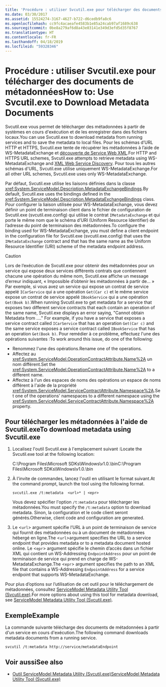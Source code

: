 ```yaml
---
title: 'Procédure : utiliser Svcutil.exe pour télécharger des documents de métadonnées'
ms.date: 03/30/2017
ms.assetid: 15524274-3167-4627-b722-d6cedb9fa8c6
ms.openlocfilehash: cc9fc4acaeafe4583b1e85a24cab97af1689c638
ms.sourcegitcommit: 0be8a279af6d8a43e03141e349d3efd5d35f8767
ms.translationtype: HT
ms.contentlocale: fr-FR
ms.lasthandoff: 04/18/2019
ms.locfileid: "59328346"
---
```

# <a name="how-to-use-svcutilexe-to-download-metadata-documents"></a><span data-ttu-id="820b9-102">Procédure : utiliser Svcutil.exe pour télécharger des documents de métadonnées</span><span class="sxs-lookup"><span data-stu-id="820b9-102">How to: Use Svcutil.exe to Download Metadata Documents</span></span>
<span data-ttu-id="820b9-103">Svcutil.exe vous permet de télécharger des métadonnées à partir de systèmes en cours d'exécution et de les enregistrer dans des fichiers locaux.</span><span class="sxs-lookup"><span data-stu-id="820b9-103">You can use Svcutil.exe to download metadata from running services and to save the metadata to local files.</span></span> <span data-ttu-id="820b9-104">Pour les schémas d’URL HTTP et HTTPS, Svcutil.exe tente de récupérer les métadonnées à l’aide de WS-MetadataExchange et [découverte de Service Web XML](https://go.microsoft.com/fwlink/?LinkId=94950).</span><span class="sxs-lookup"><span data-stu-id="820b9-104">For HTTP and HTTPS URL schemes, Svcutil.exe attempts to retrieve metadata using WS-MetadataExchange and [XML Web Service Discovery](https://go.microsoft.com/fwlink/?LinkId=94950).</span></span> <span data-ttu-id="820b9-105">Pour tous les autres schémas d'URL, Svcutil.exe utilise uniquement WS-MetadataExchange.</span><span class="sxs-lookup"><span data-stu-id="820b9-105">For all other URL schemes, Svcutil.exe uses only WS-MetadataExchange.</span></span>  
  
 <span data-ttu-id="820b9-106">Par défaut, Svcutil.exe utilise les liaisons définies dans la classe <xref:System.ServiceModel.Description.MetadataExchangeBindings>.</span><span class="sxs-lookup"><span data-stu-id="820b9-106">By default, Svcutil.exe uses the bindings defined in the <xref:System.ServiceModel.Description.MetadataExchangeBindings> class.</span></span> <span data-ttu-id="820b9-107">Pour configurer la liaison utilisée pour WS-MetadataExchange, vous devez définir un point de terminaison client dans le fichier de configuration de Svcutil.exe (svcutil.exe.config) qui utilise le contrat `IMetadataExchange` et qui porte le même nom que le schéma d’URI (Uniform Resource Identifier) de l’adresse du point de terminaison des métadonnées.</span><span class="sxs-lookup"><span data-stu-id="820b9-107">To configure the binding used for WS-MetadataExchange, you must define a client endpoint in the configuration file for Svcutil.exe (svcutil.exe.config) that uses the `IMetadataExchange` contract and that has the same name as the Uniform Resource Identifier (URI) scheme of the metadata endpoint address.</span></span>  
  
> [!CAUTION]
> <span data-ttu-id="820b9-108">Lors de l’exécution de Svcutil.exe pour obtenir des métadonnées pour un service qui expose deux services différents contrats que contiennent chacune une opération du même nom, Svcutil.exe affiche un message d’erreur indiquant, « Impossible d’obtenir les métadonnées à partir de... » Par exemple, si vous avez un service qui expose un contrat de service appelé `ICarService` qui a une opération `Get(Car c)` et le même service expose un contrat de service appelé `IBookService` qui a une opération `Get(Book b)`.</span><span class="sxs-lookup"><span data-stu-id="820b9-108">When running Svcutil.exe to get metadata for a service that exposes two different service contracts that each contain an operation of the same name, Svcutil.exe displays an error saying, "Cannot obtain Metadata from ...." For example, if you have a service that exposes a service contract called `ICarService` that has an operation `Get(Car c)` and the same service exposes a service contract called `IBookService` that has an operation `Get(Book b)`.</span></span> <span data-ttu-id="820b9-109">Pour remédier à ce problème, effectuez l'une des opérations suivantes :</span><span class="sxs-lookup"><span data-stu-id="820b9-109">To work around this issue, do one of the following:</span></span>
>
> - <span data-ttu-id="820b9-110">Renommez l'une des opérations.</span><span class="sxs-lookup"><span data-stu-id="820b9-110">Rename one of the operations.</span></span>
> - <span data-ttu-id="820b9-111">Affectez au <xref:System.ServiceModel.OperationContractAttribute.Name%2A> un nom différent.</span><span class="sxs-lookup"><span data-stu-id="820b9-111">Set the <xref:System.ServiceModel.OperationContractAttribute.Name%2A> to a different name.</span></span>
> - <span data-ttu-id="820b9-112">Affectez à l'un des espaces de noms des opérations un espace de noms différent à l'aide de la propriété <xref:System.ServiceModel.ServiceContractAttribute.Namespace%2A>.</span><span class="sxs-lookup"><span data-stu-id="820b9-112">Set one of the operations' namespaces to a different namespace using the <xref:System.ServiceModel.ServiceContractAttribute.Namespace%2A> property.</span></span>
  
## <a name="to-download-metadata-using-svcutilexe"></a><span data-ttu-id="820b9-113">Pour télécharger les métadonnées à l'aide de Svcutil.exe</span><span class="sxs-lookup"><span data-stu-id="820b9-113">To download metadata using Svcutil.exe</span></span>  
  
1. <span data-ttu-id="820b9-114">Localisez l'outil Svcutil.exe à l'emplacement suivant :</span><span class="sxs-lookup"><span data-stu-id="820b9-114">Locate the Svcutil.exe tool at the following location:</span></span>  
  
     <span data-ttu-id="820b9-115">C:\Program Files\Microsoft SDKs\Windows\v1.0.\bin</span><span class="sxs-lookup"><span data-stu-id="820b9-115">C:\Program Files\Microsoft SDKs\Windows\v1.0.\bin</span></span>  
  
2. <span data-ttu-id="820b9-116">À l'invite de commandes, lancez l'outil en utilisant le format suivant.</span><span class="sxs-lookup"><span data-stu-id="820b9-116">At the command prompt, launch the tool using the following format.</span></span>  
  
    ```  
    svcutil.exe /t:metadata  <url>* | <epr>  
    ```  
  
     <span data-ttu-id="820b9-117">Vous devez spécifier l'option `/t:metadata` pour télécharger les métadonnées.</span><span class="sxs-lookup"><span data-stu-id="820b9-117">You must specify the `/t:metadata` option to download metadata.</span></span> <span data-ttu-id="820b9-118">Sinon, la configuration et le code client seront générés.</span><span class="sxs-lookup"><span data-stu-id="820b9-118">Otherwise, client code and configuration are generated.</span></span>  
  
3. <span data-ttu-id="820b9-119">Le <`url`> argument spécifie l’URL à un point de terminaison de service qui fournit des métadonnées ou à un document de métadonnées hébergé en ligne.</span><span class="sxs-lookup"><span data-stu-id="820b9-119">The <`url`>argument specifies the URL to a service endpoint that provides metadata or to a metadata document hosted online.</span></span> <span data-ttu-id="820b9-120">Le <`epr`> argument spécifie le chemin d’accès dans un fichier XML qui contient un WS-Addressing `EndpointAddress` pour un point de terminaison de service qui prend en charge de WS-MetadataExchange.</span><span class="sxs-lookup"><span data-stu-id="820b9-120">The <`epr`> argument specifies the path to an XML file that contains a WS-Addressing `EndpointAddress` for a service endpoint that supports WS-MetadataExchange.</span></span>  
  
 <span data-ttu-id="820b9-121">Pour plus d’options sur l’utilisation de cet outil pour le téléchargement de métadonnées, consultez [ServiceModel Metadata Utility Tool (Svcutil.exe)](../../../../docs/framework/wcf/servicemodel-metadata-utility-tool-svcutil-exe.md).</span><span class="sxs-lookup"><span data-stu-id="820b9-121">For more options about using this tool for metadata download, see [ServiceModel Metadata Utility Tool (Svcutil.exe)](../../../../docs/framework/wcf/servicemodel-metadata-utility-tool-svcutil-exe.md).</span></span>  
  
## <a name="example"></a><span data-ttu-id="820b9-122">Exemple</span><span class="sxs-lookup"><span data-stu-id="820b9-122">Example</span></span>  
 <span data-ttu-id="820b9-123">La commande suivante télécharge des documents de métadonnées à partir d'un service en cours d'exécution.</span><span class="sxs-lookup"><span data-stu-id="820b9-123">The following command downloads metadata documents from a running service.</span></span>  
  
```  
svcutil /t:metadata http://service/metadataEndpoint  
```  
  
## <a name="see-also"></a><span data-ttu-id="820b9-124">Voir aussi</span><span class="sxs-lookup"><span data-stu-id="820b9-124">See also</span></span>

- [<span data-ttu-id="820b9-125">Outil ServiceModel Metadata Utility (Svcutil.exe)</span><span class="sxs-lookup"><span data-stu-id="820b9-125">ServiceModel Metadata Utility Tool (Svcutil.exe)</span></span>](../../../../docs/framework/wcf/servicemodel-metadata-utility-tool-svcutil-exe.md)
